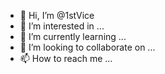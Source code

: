 - 👋 Hi, I’m @1stVice
- 👀 I’m interested in ...
- 🌱 I’m currently learning ...
- 💞️ I’m looking to collaborate on ...
- 📫 How to reach me ...

<!---
1stVice/1stVice is a ✨ special ✨ repository because its `README.md` (this file) appears on your GitHub profile.
You can click the Preview link to take a look at your changes.
--->
